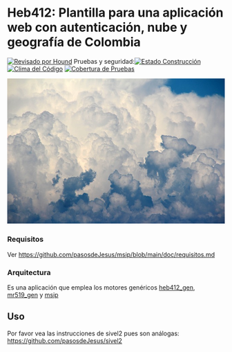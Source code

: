 # Heb412: Plantilla para una aplicación web con autenticación, nube y geografía de Colombia

[![Revisado por Hound](https://img.shields.io/badge/Reviewed_by-Hound-8E64B0.svg)](https://houndci.com) Pruebas y seguridad:[![Estado Construcción](https://gitlab.com/pasosdeJesus/heb412/badges/main/pipeline.svg)](https://gitlab.com/pasosdeJesus/heb412/-/pipelines?page=1&scope=all&ref=main) [![Clima del Código](https://codeclimate.com/github/pasosdeJesus/heb412/badges/gpa.svg)](https://codeclimate.com/github/pasosdeJesus/heb412) [![Cobertura de Pruebas](https://codeclimate.com/github/pasosdeJesus/heb412/badges/coverage.svg)](https://codeclimate.com/github/pasosdeJesus/heb412)

![Logo de heb412](https://raw.githubusercontent.com/pasosdeJesus/heb412/master/app/assets/images/logo.jpg)


### Requisitos

Ver <https://github.com/pasosdeJesus/msip/blob/main/doc/requisitos.md>

### Arquitectura

Es una aplicación que emplea los motores genéricos 
[heb412_gen](https://github.com/pasosdeJesus/heb412_gen),
[mr519_gen](https://github.com/pasosdeJesus/mr519_gen)
y  [msip](https://github.com/pasosdeJesus/msip)


## Uso

Por favor vea las instrucciones de sivel2 pues son análogas:
<https://github.com/pasosdeJesus/sivel2>

